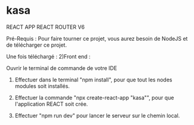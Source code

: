 # kasa

REACT APP
REACT ROUTER V6


Pré-Requis :
Pour faire tourner ce projet, vous aurez besoin de NodeJS et de télécharger ce projet.


Une fois téléchargé :
2)Front end :

Ouvrir le terminal de commande de votre IDE

1. Effectuer dans le terminal "npm install", pour que tout les nodes modules soit installés.

2. Effectuer la commande "npx create-react-app "kasa"", pour que l'application REACT soit crée.

3. Effectuer "npm run dev" pour lancer le serveur sur le chemin local.

